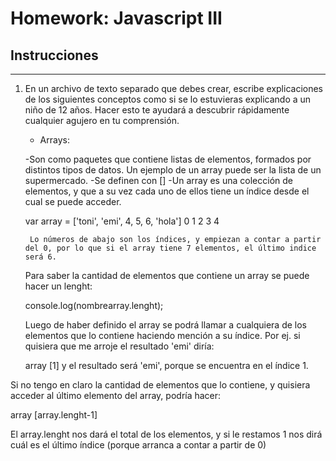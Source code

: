 

# Homework: Javascript III

## Instrucciones
---
1. En un archivo de texto separado que debes crear, escribe explicaciones de los siguientes conceptos como si se lo estuvieras explicando a un niño de 12 años. Hacer esto te ayudará a descubrir rápidamente cualquier agujero en tu comprensión.

	* Arrays: 


	-Son como paquetes que contiene listas de elementos, formados por distintos tipos de datos. Un ejemplo de un array puede ser la lista de un supermercado. 
	-Se definen con []
	-Un array es una colección de elementos, y que a su vez cada uno de ellos tiene un índice desde el cual se puede acceder.



	var array = ['toni', 'emi', 4, 5, 6, 'hola']
	               0       1    2  3  4

		Lo números de abajo son los índices, y empiezan a contar a partir del 0, por lo que si el array tiene 7 elementos, el último indice será 6. 

	
	Para saber la cantidad de elementos que contiene un array se puede hacer un lenght: 

	console.log(nombrearray.lenght);


	Luego de haber definido el array se podrá llamar a cualquiera de los elementos que lo contiene haciendo mención a su índice. Por ej. si quisiera que me arroje el resultado 'emi' diría: 

	array [1] y el resultado será 'emi', porque se encuentra en el índice 1. 


Si no tengo en claro la cantidad de elementos que lo contiene, y quisiera acceder al último elemento del array, podría hacer: 

array [array.lenght-1]

El array.lenght nos dará el total de los elementos, y si le restamos 1 nos dirá cuál es el último índice (porque arranca a contar a partir de 0)




